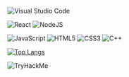 
<!-- ![Linux](https://img.shields.io/badge/Linux-FCC624?style=for-the-badge&logo=linux&logoColor=black) -->

![Visual Studio Code](https://img.shields.io/badge/Visual%20Studio%20Code-0078d7.svg?style=for-the-badge&logo=visual-studio-code&logoColor=white)
<br>

<!-- ![Threejs](https://img.shields.io/badge/threejs-black?style=for-the-badge&logo=three.js&logoColor=white)
<!-- ![Ethereum](https://img.shields.io/badge/Ethereum-3C3C3D?style=for-the-badge&logo=Ethereum&logoColor=white) -->
![React](https://img.shields.io/badge/react-%2320232a.svg?style=for-the-badge&logo=react&logoColor=%2361DAFB)
![NodeJS](https://img.shields.io/badge/node.js-6DA55F?style=for-the-badge&logo=node.js&logoColor=white)
<br>

![JavaScript](https://img.shields.io/badge/javascript-%23323330.svg?style=for-the-badge&logo=javascript&logoColor=%23F7DF1E)
![HTML5](https://img.shields.io/badge/html5-%23E34F26.svg?style=for-the-badge&logo=html5&logoColor=white)
![CSS3](https://img.shields.io/badge/css3-%231572B6.svg?style=for-the-badge&logo=css3&logoColor=white)
![C++](https://img.shields.io/badge/c++-%2300599C.svg?style=for-the-badge&logo=c%2B%2B&logoColor=white)
<!-- ![Python](https://img.shields.io/badge/python-3670A0?style=for-the-badge&logo=python&logoColor=ffdd54) -->
<!-- ![Java](https://img.shields.io/badge/java-%23ED8B00.svg?style=for-the-badge&logo=java&logoColor=white) -->
<!-- Top Languages -->
[![Top Langs](https://github-readme-stats.vercel.app/api/top-langs/?username=greysonnn&layout=compact)](https://github.com/anuraghazra/github-readme-stats)

<img src="https://tryhackme-badges.s3.amazonaws.com/99GG.png" alt="TryHackMe">
